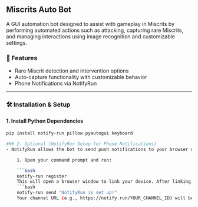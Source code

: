 ## Miscrits Auto Bot

A GUI automation bot designed to assist with gameplay in Miscrits by performing automated actions such as attacking, capturing rare Miscrits, and managing interactions using image recognition and customizable settings.

### 🚀 Features

- Rare Miscrit detection and intervention options  
- Auto-capture functionality with customizable behavior  
- Phone Notifications via NotifyRun  
------------------------------
### 🛠️ Installation & Setup

#### 1. Install Python Dependencies

```bash
pip install notify-run pillow pyautogui keyboard

### 2. Optional (NotifyRun Setup for Phone Notifications)
- NotifyRun allows the bot to send push notifications to your browser or phone, so you can be alerted when rare Miscrits appear or actions complete—without needing to watch the game continuously.

    1. Open your command prompt and run:

    ```bash
    notify-run register
    This will open a browser window to link your device. After linking, you can send a test notification with:
    ```bash
    notify-run send "NotifyRun is set up!"
    Your channel URL (e.g., https://notify.run/YOUR_CHANNEL_ID) will be saved automatically.